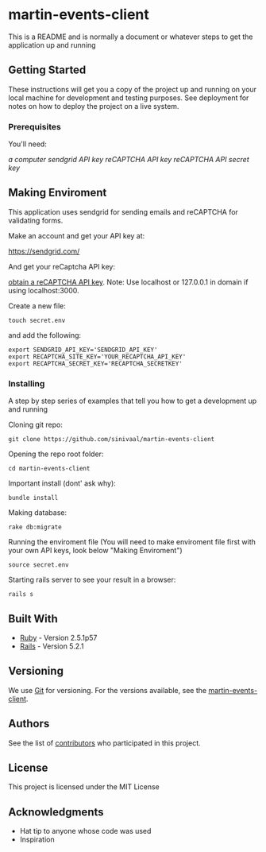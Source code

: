 # martin-events-client

This is a README and is normally a document or whatever steps to get the application up and running

## Getting Started

These instructions will get you a copy of the project up and running on your local machine for development and testing purposes. See deployment for notes on how to deploy the project on a live system.


### Prerequisites

You'll need:

*a computer*
*sendgrid API key*
*reCAPTCHA API key*
*reCAPTCHA API secret key*

## Making Enviroment

This application uses sendgrid for sending emails and reCAPTCHA for validating forms. 

Make an account and get your API key at:

https://sendgrid.com/

And get your reCaptcha API key:

[obtain a reCAPTCHA API key](https://www.google.com/recaptcha/admin). Note: Use localhost or 127.0.0.1 in domain if using localhost:3000.

Create a new file:
```
touch secret.env
```
and add the following:
```
export SENDGRID_API_KEY='SENDGRID_API_KEY'
export RECAPTCHA_SITE_KEY='YOUR_RECAPTCHA_API_KEY' 
export RECAPTCHA_SECRET_KEY='RECAPTCHA_SECRETKEY'
```



### Installing

A step by step series of examples that tell you how to get a development up and running

Cloning git repo:
```
git clone https://github.com/sinivaal/martin-events-client
```
Opening the repo root folder:
```
cd martin-events-client
```
Important install (dont' ask why):
```
bundle install
```
Making database:
```
rake db:migrate
```
Running the enviroment file (You will need to make enviroment file first with your own API keys, look below "Making Enviroment")
```
source secret.env
```
Starting rails server to see your result in a browser:
```
rails s
```


## Built With

* [Ruby](https://www.ruby-lang.org/en/) - Version 2.5.1p57
* [Rails](https://rubyonrails.org/) - Version 5.2.1


## Versioning

We use [Git](https://git-scm.com/) for versioning. For the versions available, see the [martin-events-client](https://github.com/sinivaal/martin-events-client). 

## Authors

See the list of [contributors](https://github.com/sinivaal/martin-events-client/graphs/contributors) who participated in this project.

## License

This project is licensed under the MIT License

## Acknowledgments

* Hat tip to anyone whose code was used
* Inspiration



